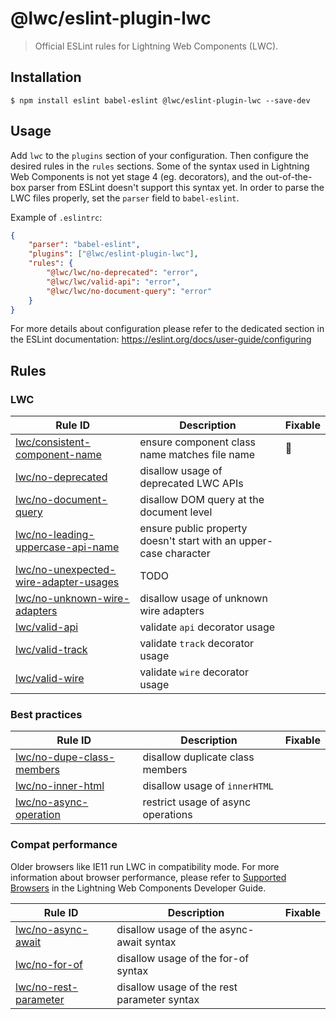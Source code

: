 # @lwc/eslint-plugin-lwc

> Official ESLint rules for Lightning Web Components (LWC).

## Installation

```
$ npm install eslint babel-eslint @lwc/eslint-plugin-lwc --save-dev
```

## Usage

Add `lwc` to the `plugins` section of your configuration. Then configure the desired rules in the `rules` sections. Some of the syntax used in Lightning Web Components is not yet stage 4 (eg. decorators), and the out-of-the-box parser from ESLint doesn't support this syntax yet. In order to parse the LWC files properly, set the `parser` field to `babel-eslint`.

Example of `.eslintrc`:

```json
{
    "parser": "babel-eslint",
    "plugins": ["@lwc/eslint-plugin-lwc"],
    "rules": {
        "@lwc/lwc/no-deprecated": "error",
        "@lwc/lwc/valid-api": "error",
        "@lwc/lwc/no-document-query": "error"
    }
}
```

For more details about configuration please refer to the dedicated section in the ESLint documentation: https://eslint.org/docs/user-guide/configuring

## Rules

### LWC

| Rule ID                                                                            | Description                                                       | Fixable |
| ---------------------------------------------------------------------------------- | ----------------------------------------------------------------- | ------- |
| [lwc/consistent-component-name](./docs/rules/consistent-component-name.md)         | ensure component class name matches file name                     | 🔧      |
| [lwc/no-deprecated](./docs/rules/no-deprecated.md)                                 | disallow usage of deprecated LWC APIs                             |         |
| [lwc/no-document-query](./docs/rules/no-document-query.md)                         | disallow DOM query at the document level                          |         |
| [lwc/no-leading-uppercase-api-name](./docs/rules/no-leading-uppercase-api-name.md) | ensure public property doesn't start with an upper-case character |         |
| [lwc/no-unexpected-wire-adapter-usages](./docs/rules/no-unexpected-wire-adapter-usages.md) | TODO                                                              |         |
| [lwc/no-unknown-wire-adapters](./docs/rules/no-unknown-wire-adapters.md)           | disallow usage of unknown wire adapters                           |         |
| [lwc/valid-api](./docs/rules/valid-api.md)                                         | validate `api` decorator usage                                    |         |
| [lwc/valid-track](./docs/rules/valid-track.md)                                     | validate `track` decorator usage                                  |         |
| [lwc/valid-wire](./docs/rules/valid-wire.md)                                       | validate `wire` decorator usage                                   |         |

### Best practices

| Rule ID                                                            | Description                        | Fixable |
| ------------------------------------------------------------------ | ---------------------------------- | ------- |
| [lwc/no-dupe-class-members](./docs/rules/no-dupe-class-members.md) | disallow duplicate class members   |         |
| [lwc/no-inner-html](./docs/rules/no-inner-html.md)                 | disallow usage of `innerHTML`      |         |
| [lwc/no-async-operation](./docs/rules/no-async-operation.md)       | restrict usage of async operations |         |

### Compat performance

Older browsers like IE11 run LWC in compatibility mode. For more information about browser performance, please refer to [Supported Browsers](http://developer.salesforce.com/docs/component-library/documentation/lwc/lwc.get_started_supported_browsers) in the Lightning Web Components Developer Guide.

| Rule ID                                                    | Description                                 | Fixable |
| ---------------------------------------------------------- | ------------------------------------------- | ------- |
| [lwc/no-async-await](./docs/rules/no-async-await.md)       | disallow usage of the async-await syntax    |         |
| [lwc/no-for-of](./docs/rules/no-for-of.md)                 | disallow usage of the for-of syntax         |         |
| [lwc/no-rest-parameter](./docs/rules/no-rest-parameter.md) | disallow usage of the rest parameter syntax |         |
